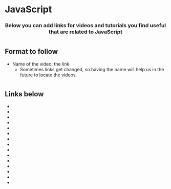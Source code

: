 # JavaScript

<p align="center">
  <h3 align="center">Below you can add links for videos and tutorials you find useful that are related to JavaScript</h3></p>

#
## Format to follow
* Name of the video: the link
  * Sometimes links get changed, so having the name will help us in the future to locate the videos. 

#
## Links below

* 
* 
* 
* 
* 
* 
* 
* 
* 
* 
* 
* 
* 
* 
* 

